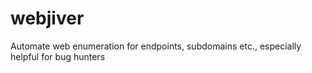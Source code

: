 # webjiver
Automate web enumeration for endpoints, subdomains etc., especially helpful for bug hunters
